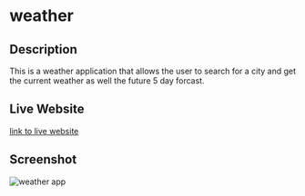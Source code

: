 # weather

## Description
This is a weather application that allows the user to search for a city and get the current weather as well the future 5 day forcast.



## Live Website
[link to live website](https://ryanparketh.github.io/weather/)


## Screenshot 
![weather app](https://user-images.githubusercontent.com/110427818/197844129-03fca352-9c4b-435b-8dda-2e21dac75ac4.png)


